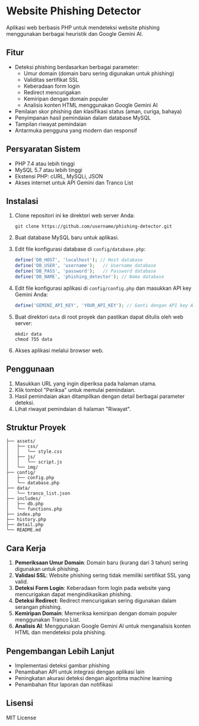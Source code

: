 # Website Phishing Detector

Aplikasi web berbasis PHP untuk mendeteksi website phishing menggunakan berbagai heuristik dan Google Gemini AI.

## Fitur

- Deteksi phishing berdasarkan berbagai parameter:
  - Umur domain (domain baru sering digunakan untuk phishing)
  - Validitas sertifikat SSL
  - Keberadaan form login
  - Redirect mencurigakan
  - Kemiripan dengan domain populer
  - Analisis konten HTML menggunakan Google Gemini AI
- Penilaian skor phishing dan klasifikasi status (aman, curiga, bahaya)
- Penyimpanan hasil pemindaian dalam database MySQL
- Tampilan riwayat pemindaian
- Antarmuka pengguna yang modern dan responsif

## Persyaratan Sistem

- PHP 7.4 atau lebih tinggi
- MySQL 5.7 atau lebih tinggi
- Ekstensi PHP: cURL, MySQLi, JSON
- Akses internet untuk API Gemini dan Tranco List

## Instalasi

1. Clone repositori ini ke direktori web server Anda:
   ```
   git clone https://github.com/username/phishing-detector.git
   ```

2. Buat database MySQL baru untuk aplikasi.

3. Edit file konfigurasi database di `config/database.php`:
   ```php
   define('DB_HOST', 'localhost'); // Host database
   define('DB_USER', 'username');   // Username database
   define('DB_PASS', 'password');   // Password database
   define('DB_NAME', 'phishing_detector'); // Nama database
   ```

4. Edit file konfigurasi aplikasi di `config/config.php` dan masukkan API key Gemini Anda:
   ```php
   define('GEMINI_API_KEY', 'YOUR_API_KEY'); // Ganti dengan API key Anda
   ```

5. Buat direktori `data` di root proyek dan pastikan dapat ditulis oleh web server:
   ```
   mkdir data
   chmod 755 data
   ```

6. Akses aplikasi melalui browser web.

## Penggunaan

1. Masukkan URL yang ingin diperiksa pada halaman utama.
2. Klik tombol "Periksa" untuk memulai pemindaian.
3. Hasil pemindaian akan ditampilkan dengan detail berbagai parameter deteksi.
4. Lihat riwayat pemindaian di halaman "Riwayat".

## Struktur Proyek

```
├── assets/
│   ├── css/
│   │   └── style.css
│   ├── js/
│   │   └── script.js
│   └── img/
├── config/
│   ├── config.php
│   └── database.php
├── data/
│   └── tranco_list.json
├── includes/
│   ├── db.php
│   └── functions.php
├── index.php
├── history.php
├── detail.php
└── README.md
```

## Cara Kerja

1. **Pemeriksaan Umur Domain**: Domain baru (kurang dari 3 tahun) sering digunakan untuk phishing.
2. **Validasi SSL**: Website phishing sering tidak memiliki sertifikat SSL yang valid.
3. **Deteksi Form Login**: Keberadaan form login pada website yang mencurigakan dapat mengindikasikan phishing.
4. **Deteksi Redirect**: Redirect mencurigakan sering digunakan dalam serangan phishing.
5. **Kemiripan Domain**: Memeriksa kemiripan dengan domain populer menggunakan Tranco List.
6. **Analisis AI**: Menggunakan Google Gemini AI untuk menganalisis konten HTML dan mendeteksi pola phishing.

## Pengembangan Lebih Lanjut

- Implementasi deteksi gambar phishing
- Penambahan API untuk integrasi dengan aplikasi lain
- Peningkatan akurasi deteksi dengan algoritma machine learning
- Penambahan fitur laporan dan notifikasi

## Lisensi

MIT License